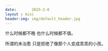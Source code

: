 ```yaml
---
date:       2025-2-8
layout : misc
header-img: img/default_header.jpg
---
```


什么时候都不晚
也什么时候都不值。

所谓的未治愈
只是拒绝了像那个人变成乖乖的小孩。